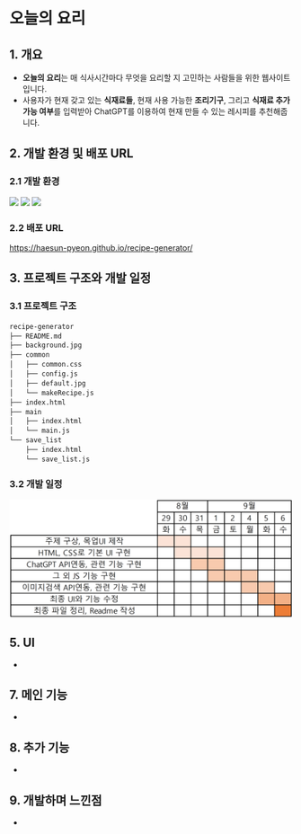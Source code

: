 # 오늘의 요리

## 1. 개요

- **오늘의 요리**는 매 식사시간마다 무엇을 요리할 지 고민하는 사람들을 위한 웹사이트 입니다.
- 사용자가 현재 갖고 있는 **식재료들**, 현재 사용 가능한 **조리기구**, 그리고 **식재료 추가 가능 여부**를 입력받아 ChatGPT를 이용하여 현재 만들 수 있는 레시피를 추천해줍니다.

## 2. 개발 환경 및 배포 URL

### 2.1 개발 환경

<img src="https://img.shields.io/badge/html5-E34F26?style=for-the-badge&logo=html5&logoColor=white"> <img src="https://img.shields.io/badge/css3-1572B6?style=for-the-badge&logo=css3&logoColor=white"> <img src="https://img.shields.io/badge/javascript-F7DF1E?style=for-the-badge&logo=javascript&logoColor=black">

### 2.2 배포 URL

https://haesun-pyeon.github.io/recipe-generator/

## 3. 프로젝트 구조와 개발 일정

### 3.1 프로젝트 구조

```bash
recipe-generator
├── README.md
├── background.jpg
├── common
│   ├── common.css
│   ├── config.js
│   ├── default.jpg
│   └── makeRecipe.js
├── index.html
├── main
│   ├── index.html
│   └── main.js
└── save_list
    ├── index.html
    └── save_list.js
```

### 3.2 개발 일정

<img src='./readme_img/일정.png'>

## 5. UI

-

## 7. 메인 기능

-

## 8. 추가 기능

-

## 9. 개발하며 느낀점

-

